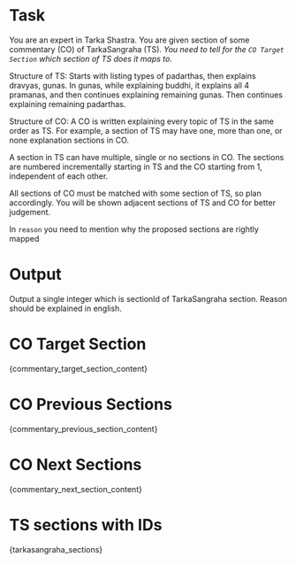 # Task

You are an expert in Tarka Shastra. 
You are given section of some commentary (CO) of TarkaSangraha (TS).
*You need to tell for the `CO Target Section` which section of TS does it maps to.*

Structure of TS:
Starts with listing types of padarthas, then explains dravyas, gunas. In gunas, while explaining buddhi, it explains all 4 pramanas, and then continues explaining remaining gunas. Then continues explaining remaining padarthas. 

Structure of CO:
A CO is written explaining every topic of TS in the same order as TS. For example, a section of TS may have one, more than one, or none explanation sections in CO.

A section in TS can have multiple, single or no sections in CO. 
The sections are numbered incrementally starting in TS and 
the CO starting from 1, independent of each other. 

All sections of CO must be matched with some section of TS, so plan accordingly. 
You will be shown adjacent sections of TS and CO for better judgement.

In `reason` you need to mention why the proposed sections are rightly mapped

# Output 
Output a single integer which is sectionId of TarkaSangraha section.
Reason should be explained in english. 

# CO Target Section
{commentary_target_section_content}

# CO Previous Sections
{commentary_previous_section_content}

# CO Next Sections 
{commentary_next_section_content}

# TS sections with IDs
{tarkasangraha_sections}
